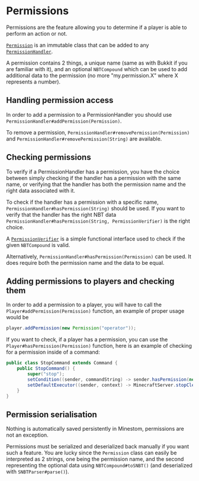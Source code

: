 # Permissions

Permissions are the feature allowing you to determine if a player is able to perform an action or not.

[`Permission`](https://minestom.github.io/Minestom/net/minestom/server/permission/Permission.html) is an immutable class that can be added to any [`PermissionHandler`](https://minestom.github.io/Minestom/net/minestom/server/permission/PermissionHandler.html).

A permission contains 2 things, a unique name (same as with Bukkit if you are familiar with it), and an optional `NBTCompound` which can be used to add additional data to the permission (no more "my.permission.X" where X represents a number).

## Handling permission access

In order to add a permission to a PermissionHandler you should use `PermissionHandler#addPermission(Permission)`.

To remove a permission, `PermissionHandler#removePermission(Permission)` and `PermissionHandler#removePermission(String)` are available.

## Checking permissions

To verify if a PermissionHandler has a permission, you have the choice between simply checking if the handler has a permission with the same name, or verifying that the handler has both the permission name and the right data associated with it.

To check if the handler has a permission with a specific name, `PermissionHandler#hasPermission(String)` should be used. If you want to verify that the handler has the right NBT data `PermissionHandler#hasPermission(String, PermissionVerifier)` is the right choice.

A [`PermissionVerifier`](https://minestom.github.io/Minestom/net/minestom/server/permission/PermissionVerifier.html) is a simple functional interface used to check if the given `NBTCompound` is valid.

Alternatively, `PermissionHandler#hasPermission(Permission)` can be used. It does require both the permission name and the data to be equal.

## Adding permissions to players and checking them

In order to add a permission to a player, you will have to call the `Player#addPermission(Permission)` function, an example of proper usage would be 

```java
player.addPermission(new Permission("operator"));
```

If you want to check, if a player has a permission, you can use the `Player#hasPermission(Permission)` function, here is an example of checking for a permission inside of a command:

```java
public class StopCommand extends Command {
    public StopCommand() {
        super("stop");
        setCondition((sender, commandString) -> sender.hasPermission(new Permission("operator"));
        setDefaultExecutor((sender, context) -> MinecraftServer.stopCleanly());
    }
}
```

## Permission serialisation

Nothing is automatically saved persistently in Minestom, permissions are not an exception.

Permissions must be serialized and deserialized back manually if you want such a feature. You are lucky since the `Permission` class can easily be interpreted as 2 strings, one being the permission name, and the second representing the optional data using `NBTCompound#toSNBT()` (and deserialized with `SNBTParser#parse()`).
